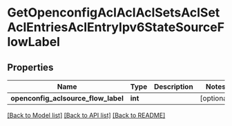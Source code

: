 # GetOpenconfigAclAclAclSetsAclSetAclEntriesAclEntryIpv6StateSourceFlowLabel

## Properties
Name | Type | Description | Notes
------------ | ------------- | ------------- | -------------
**openconfig_aclsource_flow_label** | **int** |  | [optional] 

[[Back to Model list]](../README.md#documentation-for-models) [[Back to API list]](../README.md#documentation-for-api-endpoints) [[Back to README]](../README.md)



